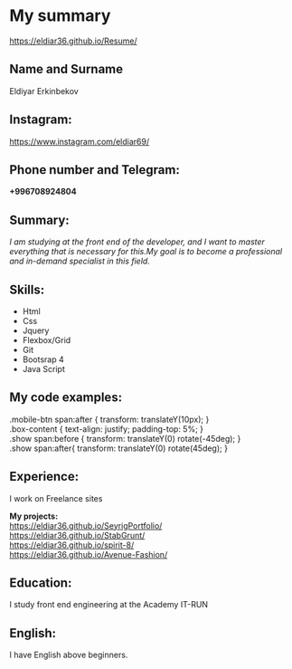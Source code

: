 #  My summary
  https://eldiar36.github.io/Resume/
##  Name and Surname

Eldiyar Erkinbekov

##  Instagram: 
https://www.instagram.com/eldiar69/
##  Phone number and Telegram:
**+996708924804**

##  Summary:

_I am studying at the front end of the developer, and I want to master everything that is necessary for this.My goal is to become a professional and in-demand specialist in this field._  

##  Skills:
+  Html
+  Css
+  Jquery
+  Flexbox/Grid
+  Git
+  Bootsrap 4
+  Java Script
##  My code examples:
.mobile-btn span:after { transform: translateY(10px); }   
.box-content { text-align: justify; padding-top: 5%; }    
 .show span:before { transform: translateY(0) rotate(-45deg); }   
 .show span:after{ transform: translateY(0) rotate(45deg); }
##  Experience:
I work on Freelance sites  

**My projects:**  
https://eldiar36.github.io/SeyrigPortfolio/  
https://eldiar36.github.io/StabGrunt/  
https://eldiar36.github.io/spirit-8/  
https://eldiar36.github.io/Avenue-Fashion/ 

##  Education:
I study front end engineering at the Academy IT-RUN

##  English:
I have English above beginners.



